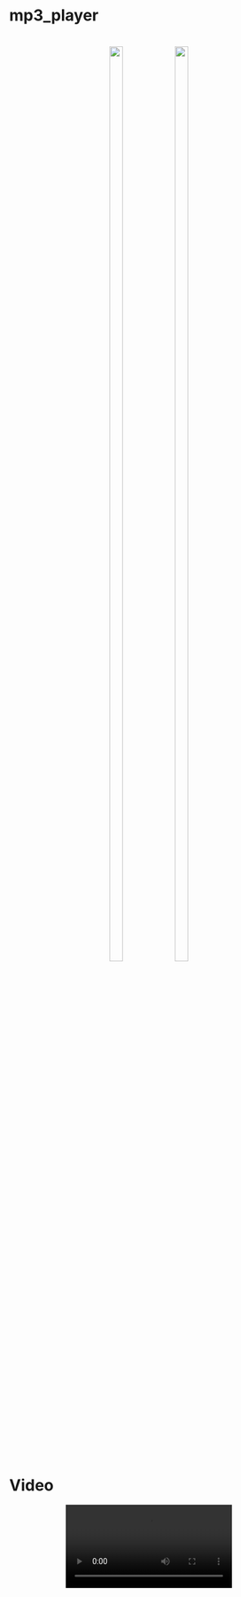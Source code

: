# mp3_player

<h1 align = "center">
  <img src="https://github.com/user-attachments/assets/ba237754-dbf1-4474-9634-74a289ab9758" height=65%  width=22%>
  <img src="https://github.com/user-attachments/assets/978f2107-42f7-4fcd-a264-0c24f692afcf" height=65%  width=22%>
</h1>


# Video
<div align = "center">
<video src="https://github.com/user-attachments/assets/8c3057e9-0de5-4e45-9253-4fba06942e62">
</div>
